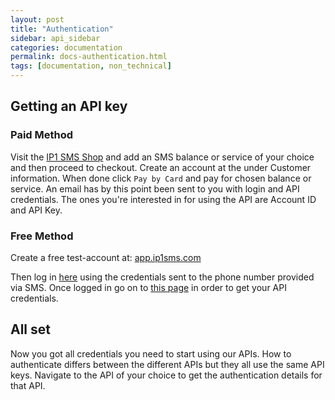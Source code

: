 ```yaml
---
layout: post
title: "Authentication"
sidebar: api_sidebar
categories: documentation
permalink: docs-authentication.html
tags: [documentation, non_technical]
---
```


Getting an API key
------------------

### Paid Method

Visit the [IP1 SMS Shop](https://shop.ip1sms.com/#!/cart) and add an SMS balance or service of your choice and then proceed to checkout. Create an account at the  under Customer information. When done click ``Pay by Card`` and pay for chosen balance or service. An email has by this point been sent to you with login and API credentials. The ones you're interested in for using the API are Account ID and API Key.

### Free Method

Create a free test-account at:
[app.ip1sms.com](https://app.ip1sms.com/account/signup)

Then log in [here](https://app.ip1sms.com/login/) using the credentials sent to the phone number provided via SMS. Once logged in go on to [this page](https://app.ip1sms.com/settings/#api) in order to get your API credentials.

All set
--------

Now you got all credentials you need to start using our APIs. How to authenticate differs between the different APIs but they all use the same API keys.
Navigate to the API of your choice to get the authentication details for that API.
